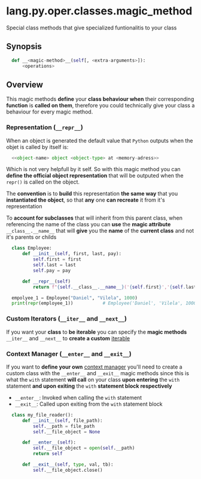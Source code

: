 # lang.py.oper.classes.magic_method

Special class methods that give specialized funtionalitis to your class

## Synopsis

```py
  def __<magic-method>__(self[, <extra-arguments>]):
      <operations>
```

## Overview

This magic methods **define** your **class behaviour when** their corresponding
**function** is **called on them**, therefore you could technically give your
class a behaviour for every magic method.

### Representation (`__repr__`)

When an object is generated the default value that `Python` outputs when the
objet is called by itself is:

```py
  <<object-name> object <object-type> at <memory-adress>>
```

Which is not very helpfull by it self. So with this magic method you can
**define the official object representation** that will be outputed when the
`repr()` is called on the object.

The **convention** is to **build** this representation **the same way** that
you **instantiated the object**, so that **any** one **can recreate** it from
it's representation

To **account for subclasses** that will inherit from this parent class, when
referencing the name of the class you can **use** the **magic attribute**
`__class__.__name__` that will **give** you the **name** of the **current
class** and not it's parents or childs

```py
  class Employee:
      def __init__(self, first, last, pay):
          self.first = first
          self.last = last
          self.pay = pay

      def __repr__(self)
          return f"{self.__class__.__name__}('{self.first}','{self.last}',{self.pay})"

  empolyee_1 = Employee("Daniel", "Vilela", 1000)
  print(repr(employee_1))           # Employee('Daniel', 'Vilela', 1000)
```

### Custom Iterators (`__iter__` and `__next__`)

If you want your **class** to **be iterable** you can specify the **magic methods**
`__iter__` and `__next__` to **create a custom** [iterable](./p7q9.md)

### Context Manager (`__enter__` and `__exit__`)

If you want to **define your own** [context manager]() you'll need to create a
custom class with the `__enter__` and `__exit__` magic methods since this is
what the `with` statement **will call** on your class **upon entering**  the
`with` statement **and upon exiting** the `with` **statement block respectively**

- `__enter__`: Invoked when calling the `with` statement
- `__exit__`: Called upon exiting from the `with` statement block

```py
  class my_file_reader():
      def __init__(self, file_path):
          self.__path = file_path
          self.__file_object = None

      def __enter__(self):
          self.__file_object = open(self.__path)
          return self

      def __exit__(self, type, val, tb):
          self.__file_object.close()
```
